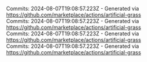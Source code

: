 Commits: 2024-08-07T19:08:57.223Z - Generated via https://github.com/marketplace/actions/artificial-grass
<br>
Commits: 2024-08-07T19:08:57.223Z - Generated via https://github.com/marketplace/actions/artificial-grass
<br>
Commits: 2024-08-07T19:08:57.223Z - Generated via https://github.com/marketplace/actions/artificial-grass
<br>
Commits: 2024-08-07T19:08:57.223Z - Generated via https://github.com/marketplace/actions/artificial-grass
<br>
